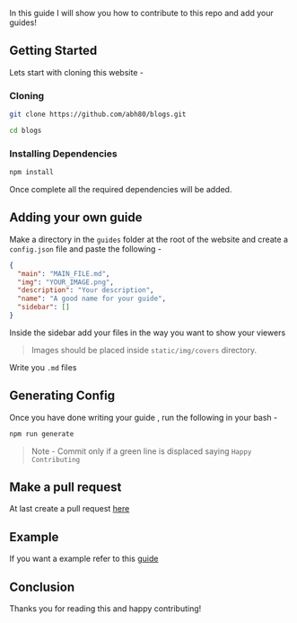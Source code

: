 In this guide I will show you how to contribute to this repo and add your guides!

## Getting Started
Lets start with cloning this website - 

### Cloning
```bash 
git clone https://github.com/abh80/blogs.git
```
```bash
cd blogs
```

### Installing Dependencies
```bash npm2yarn
npm install
```
Once complete all the required dependencies will be added.

## Adding your own guide
Make a directory in the `guides` folder at the root of the website
and create a `config.json` file and paste the following -
```json
{
  "main": "MAIN_FILE.md",
  "img": "YOUR_IMAGE.png",
  "description": "Your description",
  "name": "A good name for your guide",
  "sidebar": []
}
```
Inside the sidebar add your files in the way you want to show your viewers

> Images should be placed inside `static/img/covers` directory.

Write you `.md` files 

## Generating Config
Once you have done writing your guide , run the following in your bash -
```bash npm2yarn
npm run generate
```

> Note - Commit only if a green line is displaced saying `Happy Contributing`

## Make a pull request
At last create a pull request [here](https://github.com/abh80/blogs)

## Example 
If you want a example refer to this [guide](https://github.com/abh80/blogs/tree/master/guides/Adding-Guides)

## Conclusion
Thanks you for reading this and happy contributing!